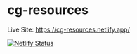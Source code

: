 # cg-resources

Live Site: https://cg-resources.netlify.app/

[![Netlify Status](https://api.netlify.com/api/v1/badges/81e6310f-185f-4c28-8e89-3847ce906035/deploy-status)](https://app.netlify.com/sites/cg-resources/deploys)
